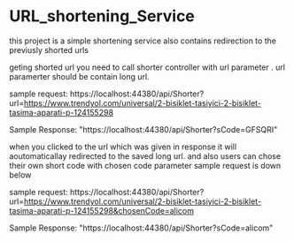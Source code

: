 # URL_shortening_Service

this project  is a simple shortening service also contains redirection to the previusly shorted urls

geting shorted url you need to call shorter controller with  url parameter .
url paramerter should be contain long url.

sample request:
https://localhost:44380/api/Shorter?url=https://www.trendyol.com/universal/2-bisiklet-tasiyici-2-bisiklet-tasima-aparati-p-124155298

Sample Response:
"https://localhost:44380/api/Shorter?sCode=GFSQRI"

when you clicked to the url which was given in response it will aoutomaticallay redirected to the saved long url.
and also users can chose their own short code with chosen code parameter sample request is down below

sample request:
https://localhost:44380/api/Shorter?url=https://www.trendyol.com/universal/2-bisiklet-tasiyici-2-bisiklet-tasima-aparati-p-124155298&chosenCode=alicom

Sample Response:
"https://localhost:44380/api/Shorter?sCode=alicom"

